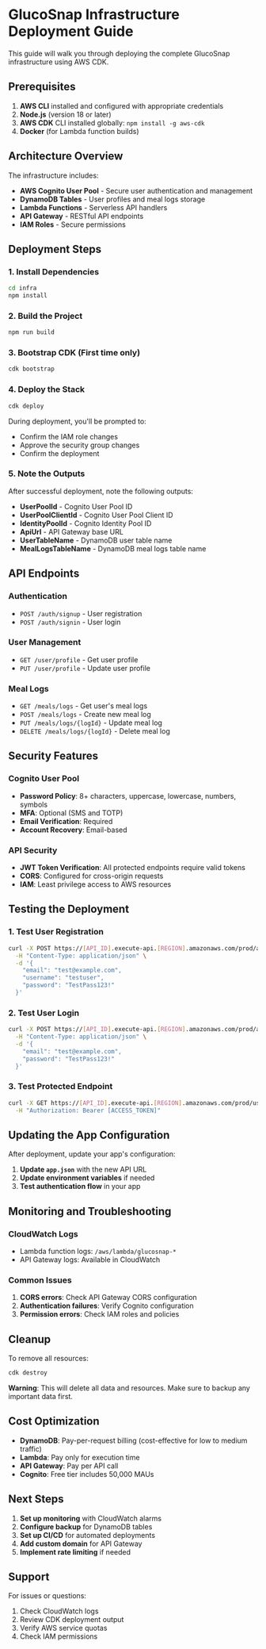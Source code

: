 # GlucoSnap Infrastructure Deployment Guide

This guide will walk you through deploying the complete GlucoSnap infrastructure using AWS CDK.

## Prerequisites

1. **AWS CLI** installed and configured with appropriate credentials
2. **Node.js** (version 18 or later)
3. **AWS CDK** CLI installed globally: `npm install -g aws-cdk`
4. **Docker** (for Lambda function builds)

## Architecture Overview

The infrastructure includes:
- **AWS Cognito User Pool** - Secure user authentication and management
- **DynamoDB Tables** - User profiles and meal logs storage
- **Lambda Functions** - Serverless API handlers
- **API Gateway** - RESTful API endpoints
- **IAM Roles** - Secure permissions

## Deployment Steps

### 1. Install Dependencies

```bash
cd infra
npm install
```

### 2. Build the Project

```bash
npm run build
```

### 3. Bootstrap CDK (First time only)

```bash
cdk bootstrap
```

### 4. Deploy the Stack

```bash
cdk deploy
```

During deployment, you'll be prompted to:
- Confirm the IAM role changes
- Approve the security group changes
- Confirm the deployment

### 5. Note the Outputs

After successful deployment, note the following outputs:
- **UserPoolId** - Cognito User Pool ID
- **UserPoolClientId** - Cognito User Pool Client ID
- **IdentityPoolId** - Cognito Identity Pool ID
- **ApiUrl** - API Gateway base URL
- **UserTableName** - DynamoDB user table name
- **MealLogsTableName** - DynamoDB meal logs table name

## API Endpoints

### Authentication
- `POST /auth/signup` - User registration
- `POST /auth/signin` - User login

### User Management
- `GET /user/profile` - Get user profile
- `PUT /user/profile` - Update user profile

### Meal Logs
- `GET /meals/logs` - Get user's meal logs
- `POST /meals/logs` - Create new meal log
- `PUT /meals/logs/{logId}` - Update meal log
- `DELETE /meals/logs/{logId}` - Delete meal log

## Security Features

### Cognito User Pool
- **Password Policy**: 8+ characters, uppercase, lowercase, numbers, symbols
- **MFA**: Optional (SMS and TOTP)
- **Email Verification**: Required
- **Account Recovery**: Email-based

### API Security
- **JWT Token Verification**: All protected endpoints require valid tokens
- **CORS**: Configured for cross-origin requests
- **IAM**: Least privilege access to AWS resources

## Testing the Deployment

### 1. Test User Registration

```bash
curl -X POST https://[API_ID].execute-api.[REGION].amazonaws.com/prod/auth/signup \
  -H "Content-Type: application/json" \
  -d '{
    "email": "test@example.com",
    "username": "testuser",
    "password": "TestPass123!"
  }'
```

### 2. Test User Login

```bash
curl -X POST https://[API_ID].execute-api.[REGION].amazonaws.com/prod/auth/signin \
  -H "Content-Type: application/json" \
  -d '{
    "email": "test@example.com",
    "password": "TestPass123!"
  }'
```

### 3. Test Protected Endpoint

```bash
curl -X GET https://[API_ID].execute-api.[REGION].amazonaws.com/prod/user/profile \
  -H "Authorization: Bearer [ACCESS_TOKEN]"
```

## Updating the App Configuration

After deployment, update your app's configuration:

1. **Update `app.json`** with the new API URL
2. **Update environment variables** if needed
3. **Test authentication flow** in your app

## Monitoring and Troubleshooting

### CloudWatch Logs
- Lambda function logs: `/aws/lambda/glucosnap-*`
- API Gateway logs: Available in CloudWatch

### Common Issues
1. **CORS errors**: Check API Gateway CORS configuration
2. **Authentication failures**: Verify Cognito configuration
3. **Permission errors**: Check IAM roles and policies

## Cleanup

To remove all resources:

```bash
cdk destroy
```

**Warning**: This will delete all data and resources. Make sure to backup any important data first.

## Cost Optimization

- **DynamoDB**: Pay-per-request billing (cost-effective for low to medium traffic)
- **Lambda**: Pay only for execution time
- **API Gateway**: Pay per API call
- **Cognito**: Free tier includes 50,000 MAUs

## Next Steps

1. **Set up monitoring** with CloudWatch alarms
2. **Configure backup** for DynamoDB tables
3. **Set up CI/CD** for automated deployments
4. **Add custom domain** for API Gateway
5. **Implement rate limiting** if needed

## Support

For issues or questions:
1. Check CloudWatch logs
2. Review CDK deployment output
3. Verify AWS service quotas
4. Check IAM permissions
